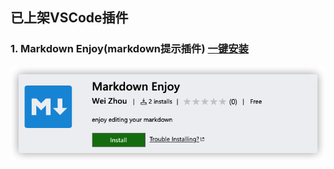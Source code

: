 ## 已上架VSCode插件

### 1. Markdown Enjoy(markdown提示插件) [一键安装](https://marketplace.visualstudio.com/items?itemName=MisterZhouZhou.markdown-enjoy)

![Markdown Enjoy](/screenshoot/markdown-enjoy.png)

